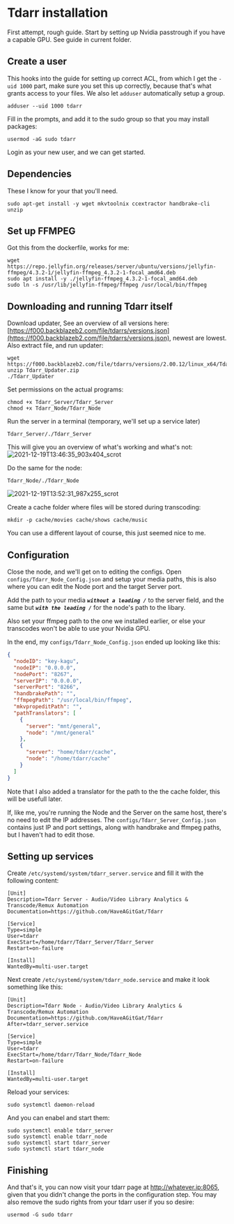 # Tdarr installation
First attempt, rough guide.
Start by setting up Nvidia passtrough if you have a capable GPU. See guide in current folder.

## Create a user
This hooks into the guide for setting up correct ACL, from which I get the `-uid 1000` part, make sure you set this up correctly, because that's what grants access to your files. We also let `adduser` automatically setup a group.
```
adduser --uid 1000 tdarr
```
Fill in the prompts, and add it to the sudo group so that you may install packages:
```
usermod -aG sudo tdarr
```
Login as your new user, and we can get started.

## Dependencies
These I know for your that you'll need.
``` 
sudo apt-get install -y wget mkvtoolnix ccextractor handbrake-cli unzip 
```

## Set up FFMPEG
Got this from the dockerfile, works for me:
```
wget https://repo.jellyfin.org/releases/server/ubuntu/versions/jellyfin-ffmpeg/4.3.2-1/jellyfin-ffmpeg_4.3.2-1-focal_amd64.deb
sudo apt install -y ./jellyfin-ffmpeg_4.3.2-1-focal_amd64.deb
sudo ln -s /usr/lib/jellyfin-ffmpeg/ffmpeg /usr/local/bin/ffmpeg
```

## Downloading and running Tdarr itself
Download updater, See an overview of all versions here: [https://f000.backblazeb2.com/file/tdarrs/versions.json](https://f000.backblazeb2.com/file/tdarrs/versions.json), newest are lowest.
Also extract file, and run updater:
```
wget https://f000.backblazeb2.com/file/tdarrs/versions/2.00.12/linux_x64/Tdarr_Updater.zip
unzip Tdarr_Updater.zip
./Tdarr_Updater
```
Set permissions on the actual programs:
```
chmod +x Tdarr_Server/Tdarr_Server
chmod +x Tdarr_Node/Tdarr_Node
```

Run the server in a terminal (temporary, we'll set up a service later)
```
Tdarr_Server/./Tdarr_Server
```
This will give you an overview of what's working and what's not:
![2021-12-19T13:46:35_903x404_scrot](https://user-images.githubusercontent.com/20231417/146675341-5ada4f85-70f8-43f5-b2f7-26d8ee20dd78.png)

Do the same for the node:
```
Tdarr_Node/./Tdarr_Node
```
![2021-12-19T13:52:31_987x255_scrot](https://user-images.githubusercontent.com/20231417/146675533-603295dc-b234-4bbb-99b7-26f4cd28540a.png)

Create a cache folder where files will be stored during transcoding:
```
mkdir -p cache/movies cache/shows cache/music
```
You can use a different layout of course, this just seemed nice to me.

## Configuration

Close the node, and we'll get on to editing the configs.
Open `configs/Tdarr_Node_Config.json` and setup your media paths, this is also where you can edit the Node port and the target Server port.

Add the path to your media  **_`without a leading /`_**  to the server field, and the same but **_`with the leading /`_** for the node's path to the libary.

Also set your ffmpeg path to the one we installed earlier, or else your transcodes won't be able to use your Nvidia GPU.

In the end, my `configs/Tdarr_Node_Config.json` ended up looking like this:
```json
{
  "nodeID": "key-kagu",
  "nodeIP": "0.0.0.0",
  "nodePort": "8267",
  "serverIP": "0.0.0.0",
  "serverPort": "8266",
  "handbrakePath": "",
  "ffmpegPath": "/usr/local/bin/ffmpeg",
  "mkvpropeditPath": "",
  "pathTranslators": [
    {
      "server": "mnt/general",
      "node": "/mnt/general"
    },
    {
      "server": "home/tdarr/cache",
      "node": "/home/tdarr/cache"
    }
  ]
}
```
Note that I also added a translator for the path to the the cache folder, this will be usefull later.

If, like me, you're running the Node and the Server on the same host, there's no need to edit the IP addresses.
The `configs/Tdarr_Server_Config.json` contains just IP and port settings, along with handbrake and ffmpeg paths, but I haven't had to edit those.

## Setting up services
Create `/etc/systemd/system/tdarr_server.service` and fill it with the following content:
```
[Unit]
Description=Tdarr Server - Audio/Video Library Analytics & Transcode/Remux Automation
Documentation=https://github.com/HaveAGitGat/Tdarr

[Service]
Type=simple
User=tdarr
ExecStart=/home/tdarr/Tdarr_Server/Tdarr_Server
Restart=on-failure

[Install]
WantedBy=multi-user.target
```
Next create `/etc/systemd/system/tdarr_node.service` and make it look something like this:
```
[Unit]
Description=Tdarr Node - Audio/Video Library Analytics & Transcode/Remux Automation
Documentation=https://github.com/HaveAGitGat/Tdarr
After=tdarr_server.service

[Service]
Type=simple
User=tdarr
ExecStart=/home/tdarr/Tdarr_Node/Tdarr_Node
Restart=on-failure

[Install]
WantedBy=multi-user.target
```
Reload your services:
```
sudo systemctl daemon-reload
```
And you can enabel and start them:
```
sudo systemctl enable tdarr_server
sudo systemctl enable tdarr_node
sudo systemctl start tdarr_server
sudo systemctl start tdarr_node
```

## Finishing
And that's it, you can now visit your tdarr page at http://whatever.ip:8065, given that you didn't change the ports in the configuration step.
You may also remove the sudo rights from your tdarr user if you so desire:

```
usermod -G sudo tdarr
```
